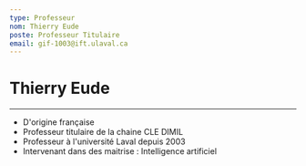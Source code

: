 ```yaml
---
type: Professeur
nom: Thierry Eude
poste: Professeur Titulaire
email: gif-1003@ift.ulaval.ca
---
```

# Thierry Eude
----
- D'origine française
- Professeur titulaire  de la chaine CLE DIMIL
- Professeur à l'université Laval depuis 2003
- Intervenant dans des maitrise : Intelligence artificiel